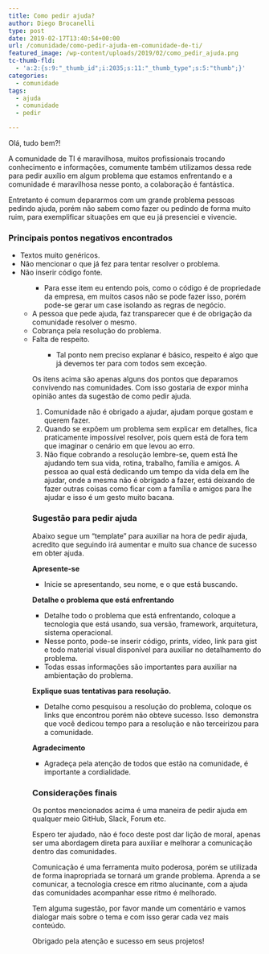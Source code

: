 ```yaml
---
title: Como pedir ajuda?
author: Diego Brocanelli
type: post
date: 2019-02-17T13:40:54+00:00
url: /comunidade/como-pedir-ajuda-em-comunidade-de-ti/
featured_image: /wp-content/uploads/2019/02/como_pedir_ajuda.png
tc-thumb-fld:
  - 'a:2:{s:9:"_thumb_id";i:2035;s:11:"_thumb_type";s:5:"thumb";}'
categories:
  - comunidade
tags:
  - ajuda
  - comunidade
  - pedir

---
```


Olá, tudo bem?!

A comunidade de TI é maravilhosa, muitos profissionais trocando conhecimento e informações, comumente também utilizamos dessa rede para pedir auxílio em algum problema que estamos enfrentando e a comunidade é maravilhosa nesse ponto, a colaboração é fantástica.

Entretanto é comum depararmos com um grande problema pessoas pedindo ajuda, porém não sabem como fazer ou pedindo de forma muito ruim, para exemplificar situações em que eu já presenciei e vivencie.

### Principais pontos negativos encontrados


* Textos muito genéricos.
* Não mencionar o que já fez para tentar resolver o problema.
* Não inserir código fonte. <ul>
  * Para esse item eu entendo pois, como o código é de propriedade da empresa, em muitos casos não se pode fazer isso, porém pode-se gerar um case isolando as regras de negócio.
* A pessoa que pede ajuda, faz transparecer que é de obrigação da comunidade resolver o mesmo.
* Cobrança pela resolução do problema.
* Falta de respeito. <ul>
  * Tal ponto nem preciso explanar é básico, respeito é algo que já devemos ter para com todos sem exceção.

Os itens acima são apenas alguns dos pontos que deparamos convivendo nas comunidades. Com isso gostaria de expor minha opinião antes da sugestão de como pedir ajuda.

1. Comunidade não é obrigado a ajudar, ajudam porque gostam e querem fazer.
2. Quando se expõem um problema sem explicar em detalhes, fica praticamente impossível resolver, pois quem está de fora tem que imaginar o cenário em que levou ao erro.
3. Não fique cobrando a resolução lembre-se, quem está lhe ajudando tem sua vida, rotina, trabalho, família e amigos. A pessoa ao qual está dedicando um tempo da vida dela em lhe ajudar, onde a mesma não é obrigado a fazer, está deixando de fazer outras coisas como ficar com a família e amigos para lhe ajudar e isso é um gesto muito bacana.

### Sugestão para pedir ajuda

Abaixo segue um &#8220;template&#8221; para auxiliar na hora de pedir ajuda, acredito que seguindo irá aumentar e muito sua chance de sucesso em obter ajuda.

**Apresente-se**

* Inicie se apresentando, seu nome, e o que está buscando.

**Detalhe o problema que está enfrentando**

* Detalhe todo o problema que está enfrentando, coloque a tecnologia que está usando, sua versão, framework, arquitetura, sistema operacional.
* Nesse ponto, pode-se inserir código, prints, vídeo, link para gist e todo material visual disponível para auxiliar no detalhamento do problema.
* Todas essas informações são importantes para auxiliar na ambientação do problema.

**Explique suas tentativas para resolução.**

* Detalhe como pesquisou a resolução do problema, coloque os links que encontrou porém não obteve sucesso. Isso  demonstra que você dedicou tempo para a resolução e não terceirizou para a comunidade.

**Agradecimento**

* Agradeça pela atenção de todos que estão na comunidade, é importante a cordialidade.

### Considerações finais

Os pontos mencionados acima é uma maneira de pedir ajuda em qualquer meio GitHub, Slack, Forum etc.

Espero ter ajudado, não é foco deste post dar lição de moral, apenas ser uma abordagem direta para auxiliar e melhorar a comunicação dentro das comunidades.

Comunicação é uma ferramenta muito poderosa, porém se utilizada de forma inapropriada se tornará um grande problema. Aprenda a se comunicar, a tecnologia cresce em ritmo alucinante, com a ajuda das comunidades acompanhar esse ritmo é melhorado.

Tem alguma sugestão, por favor mande um comentário e vamos dialogar mais sobre o tema e com isso gerar cada vez mais conteúdo.

Obrigado pela atenção e sucesso em seus projetos!